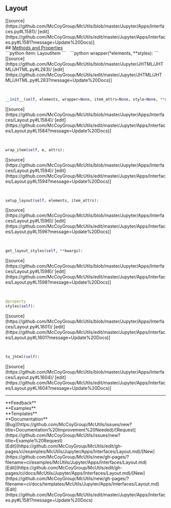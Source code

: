 ## <a id="McUtils.Jupyter.Apps.Interfaces.Layout">Layout</a> 

<div class="docs-source-link" markdown="1">
[[source](https://github.com/McCoyGroup/McUtils/blob/master/Jupyter/Apps/Interfaces.py#L1581)/
[edit](https://github.com/McCoyGroup/McUtils/edit/master/Jupyter/Apps/Interfaces.py#L1581?message=Update%20Docs)]
</div>









<div class="collapsible-section">
 <div class="collapsible-section collapsible-section-header" markdown="1">
## <a class="collapse-link" data-toggle="collapse" href="#methods" markdown="1"> Methods and Properties</a> <a class="float-right" data-toggle="collapse" href="#methods"><i class="fa fa-chevron-down"></i></a>
 </div>
 <div class="collapsible-section collapsible-section-body collapse show" id="methods" markdown="1">
 ```python
Item: LayoutItem
```
<a id="McUtils.Jupyter.JHTML.JHTML.JHTML.Div" class="docs-object-method">&nbsp;</a> 
```python
wrapper(*elements, **styles): 
```
<div class="docs-source-link" markdown="1">
[[source](https://github.com/McCoyGroup/McUtils/blob/master/Jupyter/JHTML/JHTML/JHTML.py#L283)/
[edit](https://github.com/McCoyGroup/McUtils/edit/master/Jupyter/JHTML/JHTML/JHTML.py#L283?message=Update%20Docs)]
</div>


<a id="McUtils.Jupyter.Apps.Interfaces.Layout.__init__" class="docs-object-method">&nbsp;</a> 
```python
__init__(self, elements, wrapper=None, item_attrs=None, style=None, **attrs): 
```
<div class="docs-source-link" markdown="1">
[[source](https://github.com/McCoyGroup/McUtils/blob/master/Jupyter/Apps/Interfaces/Layout.py#L1584)/
[edit](https://github.com/McCoyGroup/McUtils/edit/master/Jupyter/Apps/Interfaces/Layout.py#L1584?message=Update%20Docs)]
</div>


<a id="McUtils.Jupyter.Apps.Interfaces.Layout.wrap_item" class="docs-object-method">&nbsp;</a> 
```python
wrap_item(self, e, attrs): 
```
<div class="docs-source-link" markdown="1">
[[source](https://github.com/McCoyGroup/McUtils/blob/master/Jupyter/Apps/Interfaces/Layout.py#L1594)/
[edit](https://github.com/McCoyGroup/McUtils/edit/master/Jupyter/Apps/Interfaces/Layout.py#L1594?message=Update%20Docs)]
</div>


<a id="McUtils.Jupyter.Apps.Interfaces.Layout.setup_layout" class="docs-object-method">&nbsp;</a> 
```python
setup_layout(self, elements, item_attrs): 
```
<div class="docs-source-link" markdown="1">
[[source](https://github.com/McCoyGroup/McUtils/blob/master/Jupyter/Apps/Interfaces/Layout.py#L1596)/
[edit](https://github.com/McCoyGroup/McUtils/edit/master/Jupyter/Apps/Interfaces/Layout.py#L1596?message=Update%20Docs)]
</div>


<a id="McUtils.Jupyter.Apps.Interfaces.Layout.get_layout_styles" class="docs-object-method">&nbsp;</a> 
```python
get_layout_styles(self, **kwargs): 
```
<div class="docs-source-link" markdown="1">
[[source](https://github.com/McCoyGroup/McUtils/blob/master/Jupyter/Apps/Interfaces/Layout.py#L1598)/
[edit](https://github.com/McCoyGroup/McUtils/edit/master/Jupyter/Apps/Interfaces/Layout.py#L1598?message=Update%20Docs)]
</div>


<a id="McUtils.Jupyter.Apps.Interfaces.Layout.styles" class="docs-object-method">&nbsp;</a> 
```python
@property
styles(self): 
```
<div class="docs-source-link" markdown="1">
[[source](https://github.com/McCoyGroup/McUtils/blob/master/Jupyter/Apps/Interfaces/Layout.py#L1601)/
[edit](https://github.com/McCoyGroup/McUtils/edit/master/Jupyter/Apps/Interfaces/Layout.py#L1601?message=Update%20Docs)]
</div>


<a id="McUtils.Jupyter.Apps.Interfaces.Layout.to_jhtml" class="docs-object-method">&nbsp;</a> 
```python
to_jhtml(self): 
```
<div class="docs-source-link" markdown="1">
[[source](https://github.com/McCoyGroup/McUtils/blob/master/Jupyter/Apps/Interfaces/Layout.py#L1604)/
[edit](https://github.com/McCoyGroup/McUtils/edit/master/Jupyter/Apps/Interfaces/Layout.py#L1604?message=Update%20Docs)]
</div>
 </div>
</div>












---


<div markdown="1" class="text-secondary">
<div class="container">
  <div class="row">
   <div class="col" markdown="1">
**Feedback**   
</div>
   <div class="col" markdown="1">
**Examples**   
</div>
   <div class="col" markdown="1">
**Templates**   
</div>
   <div class="col" markdown="1">
**Documentation**   
</div>
   <div class="col" markdown="1">
   
</div>
   <div class="col" markdown="1">
   
</div>
   <div class="col" markdown="1">
   
</div>
</div>
  <div class="row">
   <div class="col" markdown="1">
[Bug](https://github.com/McCoyGroup/McUtils/issues/new?title=Documentation%20Improvement%20Needed)/[Request](https://github.com/McCoyGroup/McUtils/issues/new?title=Example%20Request)   
</div>
   <div class="col" markdown="1">
[Edit](https://github.com/McCoyGroup/McUtils/edit/gh-pages/ci/examples/McUtils/Jupyter/Apps/Interfaces/Layout.md)/[New](https://github.com/McCoyGroup/McUtils/new/gh-pages/?filename=ci/examples/McUtils/Jupyter/Apps/Interfaces/Layout.md)   
</div>
   <div class="col" markdown="1">
[Edit](https://github.com/McCoyGroup/McUtils/edit/gh-pages/ci/docs/McUtils/Jupyter/Apps/Interfaces/Layout.md)/[New](https://github.com/McCoyGroup/McUtils/new/gh-pages/?filename=ci/docs/templates/McUtils/Jupyter/Apps/Interfaces/Layout.md)   
</div>
   <div class="col" markdown="1">
[Edit](https://github.com/McCoyGroup/McUtils/edit/master/Jupyter/Apps/Interfaces.py#L1581?message=Update%20Docs)   
</div>
   <div class="col" markdown="1">
   
</div>
   <div class="col" markdown="1">
   
</div>
   <div class="col" markdown="1">
   
</div>
</div>
</div>
</div>